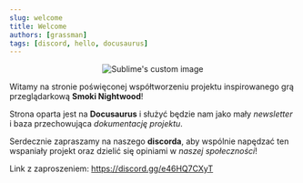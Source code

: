 ```yaml
---
slug: welcome
title: Welcome
authors: [grassman]
tags: [discord, hello, docusaurus]
---
```


<p align="center">
  <img src="https://t4.ftcdn.net/jpg/04/96/29/23/360_F_496292332_h6zMcCMbLLbqYGHetxlHIRjwDzjwSnQW.jpg" alt="Sublime's custom image"/>
</p>

Witamy na stronie poświęconej współtworzeniu projektu inspirowanego grą przeglądarkową **Smoki Nightwood**!

Strona oparta jest na **Docusaurus** i służyć będzie nam jako mały *newsletter* i baza przechowująca *dokumentację projektu*.

Serdecznie zapraszamy na naszego **discorda**, aby wspólnie napędzać ten wspaniały projekt oraz dzielić się opiniami w *naszej społeczności*!

Link z zaproszeniem: https://discord.gg/e46HQ7CXyT

